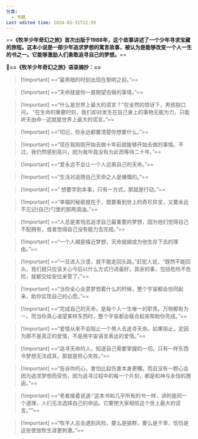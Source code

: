 ```yaml
---
分类:
  - 书籍
Last edited time: 2024-03-31T22:59
---
```

==**《牧羊少年奇幻之旅》首次出版于1988年，这个故事讲述了一个少年寻求宝藏的旅程。这本小说是一部少年追求梦想的寓言故事，被认为是能够改变一个人一生的书之一。它能够激励人们勇敢追寻自己的梦想。**==

📖**==《牧羊少年奇幻之旅》语录摘抄：==**

  

> [!important] ==“最黑暗的时刻出现在黎明之前。”==

> [!important] ==“天命就是你一直期望去做的事情。”==

> [!important] ==“什么是世界上最大的谎言？”在全然的惊讶下，男孩脱口问。 “在生命的重要时刻，我们却对发生在自己身上的事物无能为力，只能听天由命--这就是世界上最大的谎言。”==  

> [!important] ==“切记，你永远都要清楚你想要什么。”==

> [!important] ==“现在我刚刚开始去做十年前就能够开始去做的事情。不过，我仍然感到高兴，因为我毕竟没有为此而等待二十年。”==

> [!important] ==“爱永远不会让一个人远离自己的天命。”==

> [!important] ==“生活对追随自己天命之人是慷慨的。”==

> [!important] ==“ 想要学到本事，只有一方式，那就是行动。”==

> [!important] ==“幸福的秘密就在于，既要看到世上的奇珍异宝，又要永远不忘记(自己)勺里的那两滴油。”==

> [!important] ==“人总是害怕去追求自己最重要的梦想，因为他们觉得自己不配拥有，或者觉得自己没有能力去完成。”==

> [!important] ==“一个人越是接近梦想，天命就越成为他生存下去的理由。”==

> [!important] ==“一旦进入沙漠，就不能走回头路。”赶驼人说，“既然不能回头，我们就只应该关心今后以什么方式行进最好。其余的事，包括危险不危险，就都交给安拉来管了。”==

> [!important] ==“当你全心全意梦想着什么的时候，整个宇宙都会协同起来，助你实现自己的心愿。”==

> [!important] ==“完成自己的天命，是每个人一生唯一的职责。万物都有为一。而当你真心渴望某样东西时，整个宇宙都会联合起来帮助你完成。”==

> [!important] ==“爱情从来不会阻止一个男人去追寻天命。如果阻止，定因为那不是真正的爱情，不是用宇宙语言表达的爱情。”==

> [!important] ==“追寻天命的人，知道自己需要掌握的一切。只有一样东西令梦想无法成真，那就是担心失败。”==

> [!important] ==“告诉你的心，害怕比起伤害本身更糟。而且没有一颗心会因为追求梦想而受伤，因为追寻过程中的每一个片刻，都是和神与永恒的邂逅。”==

> [!important] ==“老者接着说道:“这本书和几乎所有的书一样，讲的是同一个道理，人们无法选择自己的命运。它要使大家相信这个世上最大的谎言。””==

> [!important] ==“牧羊人总会遇到风险，要么是狼群，要么是干旱，恰恰是这些使放牧生涯更刺激。”==